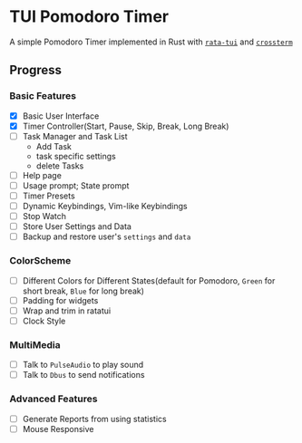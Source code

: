 # TUI Pomodoro Timer

A simple Pomodoro Timer implemented in Rust with [`rata-tui`](https://crates.io/crates/ratatui) and [`crossterm`](https://crates.io/crates/crossterm)


## Progress

### Basic Features

- [X] Basic User Interface
- [X] Timer Controller(Start, Pause, Skip, Break, Long Break)
- [ ] Task Manager and Task List
    - Add Task
    - task specific settings
    - delete Tasks
- [ ] Help page
- [ ] Usage prompt; State prompt
- [ ] Timer Presets 
- [ ] Dynamic Keybindings, Vim-like Keybindings
- [ ] Stop Watch
- [ ] Store User Settings and Data
- [ ] Backup and restore user's `settings` and `data`

### ColorScheme

- [ ] Different Colors for Different States(default for Pomodoro, `Green` for short break, `Blue` for long break)
- [ ] Padding for widgets
- [ ] Wrap and trim in ratatui
- [ ] Clock Style

### MultiMedia

- [ ] Talk to `PulseAudio` to play sound
- [ ] Talk to `Dbus` to send notifications

### Advanced Features

- [ ] Generate Reports from using statistics
- [ ] Mouse Responsive
